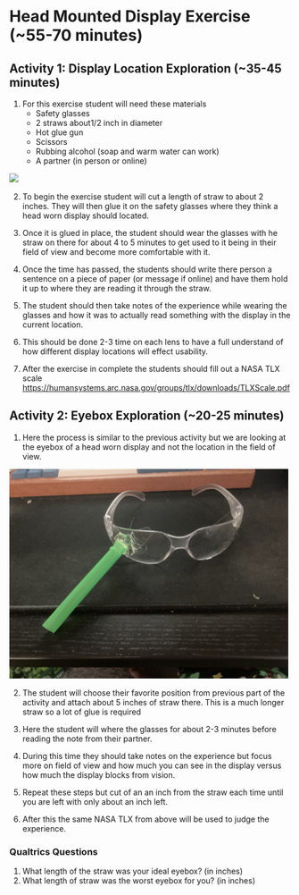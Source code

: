 
# Head Mounted Display Exercise (~55-70 minutes)

## Activity 1: Display Location Exploration (~35-45 minutes)

1. For this exercise student will need these materials
	- Safety glasses
	- 2 straws about1/2 inch in diameter
	- Hot glue gun
	- Scissors
	- Rubbing alcohol (soap and warm water can work)
	- A partner (in person or online)
<img src="images/Display-Location-Ex.jpg" width="500">

2. To begin the exercise student will cut a length of straw to about 2 inches. They will then glue it on the safety glasses where they think a head worn display should located.

3. Once it is glued in place, the student should wear the glasses with he straw on there for about 4 to 5 minutes to get used to it being in their field of view and become more comfortable with it. 

4. Once the time has passed, the students should write there person a sentence on a piece of paper (or message if online) and have them hold it up to where they are reading it through the straw.

5. The student should then take notes of the experience while wearing the glasses and how it was to actually read something with the display in the current location.

6. This should be done 2-3 time on each lens to have a full understand of how different display locations will effect usability.

7. After the exercise in complete the students should fill out a NASA TLX scale https://humansystems.arc.nasa.gov/groups/tlx/downloads/TLXScale.pdf


## Activity 2: Eyebox Exploration (~20-25 minutes)

1. Here the process is similar to the previous activity but we are looking at the eyebox of a head worn display and not the location in the field of view.

<img src="images/Eyebox-Example.jpg" width="500">

2. The student will choose their favorite position from previous part of the activity and attach about 5 inches of straw there. This is a much longer straw so a lot of glue is required

3. Here the student will where the glasses for about 2-3 minutes before reading the note from their partner. 

4. During this time they should take notes on the experience but focus more on field of view and how much you can see in the display versus how much the display blocks from vision.
5. Repeat these steps but cut of an an inch from the straw each time until you are left with only about an inch left.
6. After this the same NASA TLX from above will be used to judge the experience.

### Qualtrics Questions

1. What length of the straw was your ideal eyebox? (in inches)
2. What length of straw was the worst eyebox for you? (in inches)
